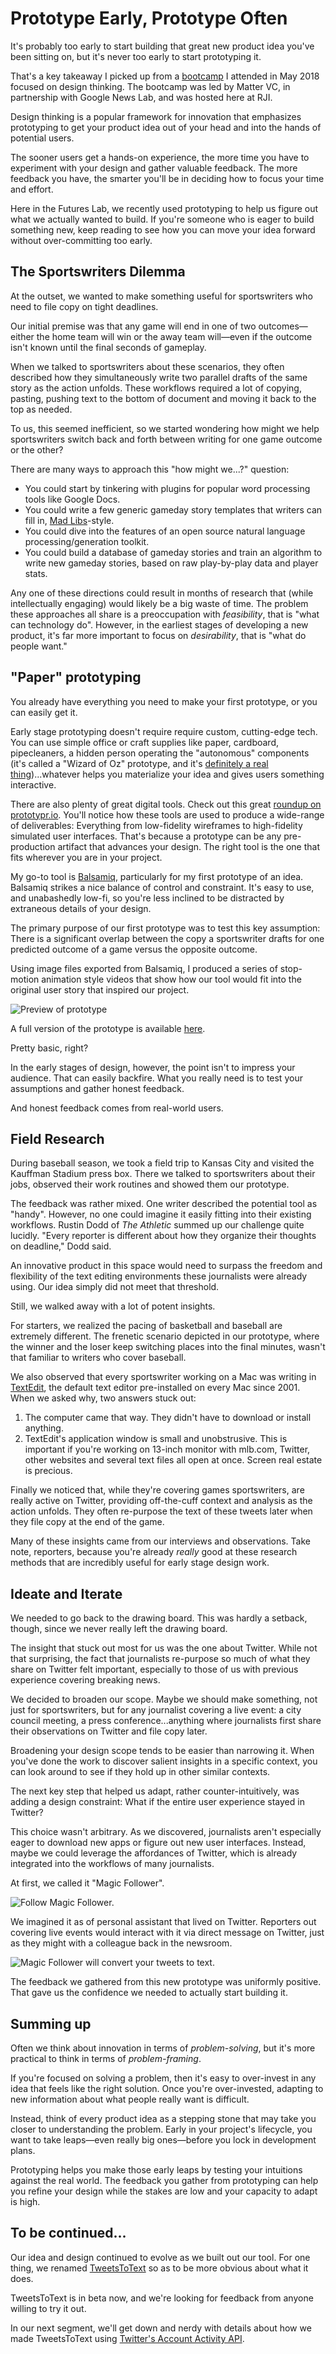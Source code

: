 # Prototype Early, Prototype Often

It's probably too early to start building that great new product idea you've been sitting on, but it's never too early to start prototyping it.

That's a key takeaway I picked up from a [bootcamp](https://medium.com/matter-driven-narrative/a-lot-more-experiments-open-matter-e3088db96fb) I attended in May 2018 focused on design thinking. The bootcamp was led by Matter VC, in partnership with Google News Lab, and was hosted here at RJI.

Design thinking is a popular framework for innovation that emphasizes prototyping to get your product idea out of your head and into the hands of potential users.

The sooner users get a hands-on experience, the more time you have to experiment with your design and gather valuable feedback. The more feedback you have, the smarter you'll be in deciding how to focus your time and effort.

Here in the Futures Lab, we recently used prototyping to help us figure out what we actually wanted to build. If you're someone who is eager to build something new, keep reading to see how you can move your idea forward without over-committing too early.

## The Sportswriters Dilemma

At the outset, we wanted to make something useful for sportswriters who need to file copy on tight deadlines.

Our initial premise was that any game will end in one of two outcomes—either the home team will win or the away team will—even if the outcome isn't known until the final seconds of gameplay.

When we talked to sportswriters about these scenarios, they often described how they simultaneously write two parallel drafts of the same story as the action unfolds. These workflows required a lot of copying, pasting, pushing text to the bottom of document and moving it back to the top as needed.

To us, this seemed inefficient, so we started wondering how might we help sportswriters switch back and forth between writing for one game outcome or the other?

There are many ways to approach this "how might we...?" question:

* You could start by tinkering with plugins for popular word processing tools like Google Docs.
* You could write a few generic gameday story templates that writers can fill in, [Mad Libs](http://www.madlibs.com/)-style.
* You could dive into the features of an open source natural language processing/generation toolkit.
* You could build a database of gameday stories and train an algorithm to write new gameday stories, based on raw play-by-play data and player stats.

Any one of these directions could result in months of research that (while intellectually engaging) would likely be a big waste of time. The problem these approaches all share is a preoccupation with *feasibility*, that is "what can technology do". However, in the earliest stages of developing a new product, it's far more important to focus on *desirability*, that is "what do people want."

## "Paper" prototyping

You already have everything you need to make your first prototype, or you can easily get it.

Early stage prototyping doesn't require require custom, cutting-edge tech. You can use simple office or craft supplies like paper, cardboard, pipecleaners, a hidden person operating the "autonomous" components (it's called a "Wizard of Oz" prototype, and it's [definitely a real thing](https://en.wikipedia.org/wiki/Wizard_of_Oz_experiment))...whatever helps you materialize your idea and gives users something interactive.

There are also plenty of great digital tools. Check out this great [roundup on prototypr.io](https://www.prototypr.io/prototyping?Category=%5B%22%E2%9C%82%EF%B8%8F+Prototyping%22%5D). You'll notice how these tools are used to produce a wide-range of deliverables: Everything from low-fidelity wireframes to high-fidelity simulated user interfaces. That's because a prototype can be any pre-production artifact that advances your design. The right tool is the one that fits wherever you are in your project. 

My go-to tool is [Balsamiq](https://balsamiq.com/wireframes/), particularly for my first prototype of an idea. Balsamiq strikes a nice balance of control and constraint. It's easy to use, and unabashedly low-fi, so you're less inclined to be distracted by extraneous details of your design.

The primary purpose of our first prototype was to test this key assumption: There is a significant overlap between the copy a sportswriter drafts for one predicted outcome of a game versus the opposite outcome.

Using image files exported from Balsamiq, I produced a series of stop-motion animation style videos that show how our tool would fit into the original user story that inspired our project.

![Preview of prototype](https://raw.githubusercontent.com/rji-futures-lab/game-day-writer-prototype/master/img/preview.gif)

A full version of the prototype is available [here](http://game-day-writer-prototype.s3-website.us-east-2.amazonaws.com/).

Pretty basic, right?

In the early stages of design, however, the point isn't to impress your audience. That can easily backfire. What you really need is to test your assumptions and gather honest feedback.

And honest feedback comes from real-world users.

## Field Research

During baseball season, we took a field trip to Kansas City and visited the Kauffman Stadium press box. There we talked to sportswriters about their jobs, observed their work routines and showed them our prototype.

The feedback was rather mixed. One writer described the potential tool as "handy". However, no one could imagine it easily fitting into their existing workflows. Rustin Dodd of *The Athletic* summed up our challenge quite lucidly. "Every reporter is different about how they organize their thoughts on deadline," Dodd said.

An innovative product in this space would need to surpass the freedom and flexibility of the text editing environments these journalists were already using. Our idea simply did not meet that threshold.

Still, we walked away with a lot of potent insights.

For starters, we realized the pacing of basketball and baseball are extremely different. The frenetic scenario depicted in our prototype, where the winner and the loser keep switching places into the final minutes, wasn't that familiar to writers who cover baseball.

We also observed that every sportswriter working on a Mac was writing in [TextEdit](https://support.apple.com/guide/textedit/welcome/mac), the default text editor pre-installed on every Mac since 2001. When we asked why, two answers stuck out:

1. The computer came that way. They didn't have to download or install anything.
2. TextEdit's application window is small and unobstrusive. This is important if you're working on 13-inch monitor with mlb.com, Twitter, other websites and several text files all open at once. Screen real estate is precious.

Finally we noticed that, while they're covering games sportswriters, are really active on Twitter, providing off-the-cuff context and analysis as the action unfolds. They often re-purpose the text of these tweets later when they file copy at the end of the game.

Many of these insights came from our interviews and observations. Take note, reporters, because you're already *really* good at these research methods that are incredibly useful for early stage design work.

## Ideate and Iterate

We needed to go back to the drawing board. This was hardly a setback, though, since we never really left the drawing board.

The insight that stuck out most for us was the one about Twitter. While not that surprising, the fact that journalists re-purpose so much of what they share on Twitter felt important, especially to those of us with previous experience covering breaking news.

We decided to broaden our scope. Maybe we should make something, not just for sportswriters, but for any journalist covering a live event: a city council meeting, a press conference...anything where journalists first share their observations on Twitter and file copy later.

Broadening your design scope tends to be easier than narrowing it. When you've done the work to discover salient insights in a specific context, you can look around to see if they hold up in other similar contexts. 

The next key step that helped us adapt, rather counter-intuitively, was adding a design constraint: What if the entire user experience stayed in Twitter?

This choice wasn't arbitrary. As we discovered, journalists aren't especially eager to download new apps or figure out new user interfaces. Instead, maybe we could leverage the affordances of Twitter, which is already integrated into the workflows of many journalists.

At first, we called it "Magic Follower".

![Follow Magic Follower.](https://raw.githubusercontent.com/rji-futures-lab/game-day-writer-prototype/master/img/magic-follower-1.png)

We imagined it as of personal assistant that lived on Twitter. Reporters out covering live events would interact with it via direct message on Twitter, just as they might with a colleague back in the newsroom.

![Magic Follower will convert your tweets to text.](https://raw.githubusercontent.com/rji-futures-lab/game-day-writer-prototype/master/img/magic-follower-2.png)

The feedback we gathered from this new prototype was uniformly positive. That gave us the confidence we needed to actually start building it.

## Summing up

Often we think about innovation in terms of *problem-solving*, but it's more practical to think in terms of *problem-framing*.

If you're focused on solving a problem, then it's easy to over-invest in any idea that feels like the right solution. Once you're over-invested, adapting to new information about what people really want is difficult.

Instead, think of every product idea as a stepping stone that may take you closer to understanding the problem. Early in your project's lifecycle, you want to take leaps—even really big ones—before you lock in development plans.

Prototyping helps you make those early leaps by testing your intuitions against the real world. The feedback you gather from prototyping can help you refine your design while the stakes are low and your capacity to adapt is high. 

## To be continued...

Our idea and design continued to evolve as we built out our tool. For one thing, we renamed [TweetsToText](https://www.tweetstotext.io/) so as to be more obvious about what it does.

TweetsToText is in beta now, and we're looking for feedback from anyone willing to try it out.

In our next segment, we'll get down and nerdy with details about how we made TweetsToText using [Twitter's Account Activity API](https://developer.twitter.com/en/products/accounts-and-users/account-activity-api.html).
